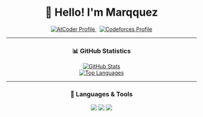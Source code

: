 <h1 align="center">👋 Hello! I'm Marqquez</h1>

<div align="center">
<a href="https://atcoder.jp/users/Marqquez">
  <img src="https://img.shields.io/badge/AtCoder-Marqquez-blue?style=for-the-badge&logo=atcoder" alt="AtCoder Profile"/>
</a>
&nbsp;
<a href="https://codeforces.com/profile/Marqquez">
  <img src="https://img.shields.io/badge/Codeforces-Marqquez-orange?style=for-the-badge&logo=codeforces" alt="Codeforces Profile"/>
</a>
</div>

---

<h3 align="center">📊 GitHub Statistics</h3>

<div align="center">

<a href="https://github.com/Marqquez45">
  <img src="https://github-readme-stats.vercel.app/api?username=Marqquez&show_icons=true&theme=tokyonight" alt="GitHub Stats" />
</a>
<br>
<a href="https://github.com/Marqquez45">
  <img src="https://github-readme-stats.vercel.app/api/top-langs/?username=Marqquez&layout=compact&theme=tokyonight" alt="Top Languages" />
</a>

</div>

---

<h3 align="center">🚀 Languages & Tools</h3>

<div align="center">
  
<img src="https://img.shields.io/badge/C++-00599C?style=for-the-badge&logo=c%2B%2B&logoColor=white" />
<img src="https://img.shields.io/badge/Python-3776AB?style=for-the-badge&logo=python&logoColor=white" />
<img src="https://img.shields.io/badge/JavaScript-F7DF1E?style=for-the-badge&logo=javascript&logoColor=black" />

</div>
